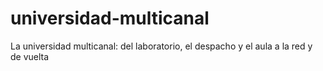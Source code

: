 # universidad-multicanal
La universidad multicanal: del laboratorio, el despacho y el aula a la red y de vuelta
